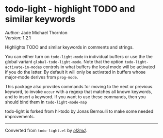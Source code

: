 # todo-light - highlight TODO and similar keywords

_Author:_ Jade Michael Thornton<br>
_Version:_ 1.2.1<br>

Highlights TODO and similar keywords in comments and strings.

You can either turn on `todo-light-mode` in individual buffers or use the the
global variant `global-todo-light-mode`. Note that the option
`todo-light-activate-in-modes` controls in what buffers the local mode will be
activated if you do the latter. By default it will only be activated in
buffers whose major-mode derives from `prog-mode`.

This package also provides commands for moving to the next or previous
keyword, to invoke `occur` with a regexp that matches all known keywords, and
to insert a keyword. If you want to use these commands, then you should bind
them in `todo-light-mode-map`

todo-light is forked from hl-todo by Jonas Bernoulli to make some needed
improvements.


---
Converted from `todo-light.el` by [_el2md_](https://gitlab.com/thornjad/el2md).
